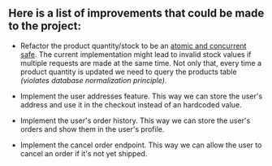 ## Here is a list of improvements that could be made to the project:

- Refactor the product quantity/stock to be an [atomic and concurrent safe](https://www.freecodecamp.org/news/acid-databases-explained/#what-does-atomicity-mean). The current implementation might lead to invalid stock values if multiple requests are made at the same time. Not only that, every time a product quantity is updated we need to query the products table *(violates database normalization principle)*. 

- Implement the user addresses feature. This way we can store the user's address and use it in the checkout instead of an hardcoded value.

- Implement the user's order history. This way we can store the user's orders and show them in the user's profile.

- Implement the cancel order endpoint. This way we can allow the user to cancel an order if it's not yet shipped.

